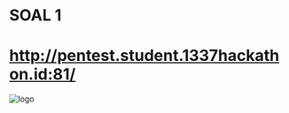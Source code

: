 # SOAL 1
# http://pentest.student.1337hackathon.id:81/

![logo](https://lh3.googleusercontent.com/drive-viewer/AJc5JmRa7ywavvGkdAK5WatUiLGnnsE4f1vUYCxTED2J0rtt3yPD3Kp5yfVFh9J58I1C-Fs8lIxuoec=w500)
